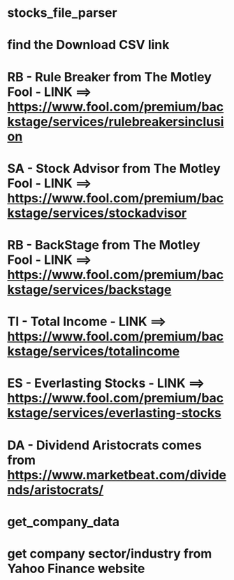 # stocks_file_parser
# find the Download CSV link
# RB - Rule Breaker from The Motley Fool - LINK ==> https://www.fool.com/premium/backstage/services/rulebreakersinclusion
# SA - Stock Advisor from The Motley Fool - LINK ==> https://www.fool.com/premium/backstage/services/stockadvisor
# RB - BackStage from The Motley Fool - LINK ==> https://www.fool.com/premium/backstage/services/backstage
# TI - Total Income - LINK ==> https://www.fool.com/premium/backstage/services/totalincome
# ES - Everlasting Stocks - LINK ==> https://www.fool.com/premium/backstage/services/everlasting-stocks
# DA - Dividend Aristocrats comes from https://www.marketbeat.com/dividends/aristocrats/



# get_company_data
# get company sector/industry from Yahoo Finance website

